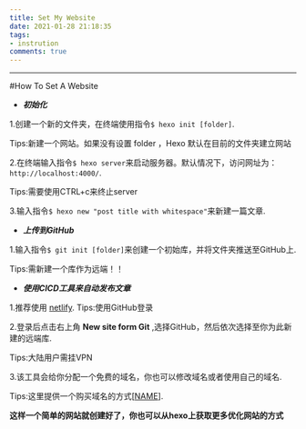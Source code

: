 ```yaml
---
title: Set My Website
date: 2021-01-28 21:18:35
tags:
- instrution
comments: true
---
```



---

#How To Set A Website
* ___初始化___

1.创建一个新的文件夹，在终端使用指令`$ hexo init [folder]`.

Tips:新建一个网站。如果没有设置 folder ，Hexo 默认在目前的文件夹建立网站

2.在终端输入指令`$ hexo server`来启动服务器。默认情况下，访问网址为：`http://localhost:4000/`.

Tips:需要使用CTRL+c来终止server

3.输入指令`$ hexo new "post title with whitespace"`来新建一篇文章.

* ___上传到GitHub___

1.输入指令`$ git init [folder]`来创建一个初始库，并将文件夹推送至GitHub上.


Tips:需新建一个库作为远端！！

* ___使用CICD工具来自动发布文章___

1.推荐使用 [netlify](https://netlify.com).
Tips:使用GitHub登录

2.登录后点击右上角 __New site form Git__ ,选择GitHub，然后依次选择至你为此新建的远端库.


Tips:大陆用户需挂VPN

3.该工具会给你分配一个免费的域名，你也可以修改域名或者使用自己的域名.


Tips:这里提供一个购买域名的方式[[NAME](https://name.com)].

**这样一个简单的网站就创建好了，你也可以从hexo上获取更多优化网站的方式**




























